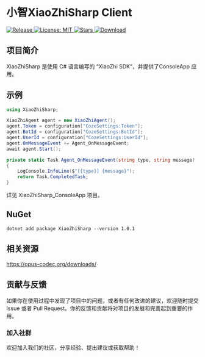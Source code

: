# 小智XiaoZhiSharp Client

<p>
  <a href="https://github.com/zhulige/xiaozhi-sharp/releases/latest">
    <img src="https://img.shields.io/github/v/release/zhulige/xiaozhi-sharp?style=flat-square&logo=github&color=blue" alt="Release"/>
  </a>
  <a href="https://opensource.org/licenses/MIT">
    <img src="https://img.shields.io/badge/License-MIT-green.svg?style=flat-square" alt="License: MIT"/>
  </a>
  <a href="https://github.com/zhulige/xiaozhi-sharp/stargazers">
    <img src="https://img.shields.io/github/stars/zhulige/xiaozhi-sharp?style=flat-square&logo=github" alt="Stars"/>
  </a>
  <a href="https://github.com/zhulige/xiaozhi-sharp/releases/latest">
    <img src="https://img.shields.io/github/downloads/zhulige/xiaozhi-sharp/total?style=flat-square&logo=github&color=52c41a1&maxAge=86400" alt="Download"/>
  </a>
</p>

## 项目简介 
XiaoZhiSharp 是使用 C# 语言编写的 “XiaoZhi SDK”，并提供了ConsoleApp 应用。

## 示例
``` C#
using XiaoZhiSharp;

XiaoZhiAgent agent = new XiaoZhiAgent();
agent.Token = configuration["CozeSettings:Token"];
agent.BotId = configuration["CozeSettings:BotId"];
agent.UserId = configuration["CozeSettings:UserId"];
agent.OnMessageEvent += Agent_OnMessageEvent;
await agent.Start();

private static Task Agent_OnMessageEvent(string type, string message)
{
    LogConsole.InfoLine($"[{type}] {message}");
    return Task.CompletedTask;
}
```

详见 XiaoZhiSharp_ConsoleApp 项目。

## NuGet
```
dotnet add package XiaoZhiSharp --version 1.0.1
```

## 相关资源
https://opus-codec.org/downloads/

## 贡献与反馈

如果你在使用过程中发现了项目中的问题，或者有任何改进的建议，欢迎随时提交 Issue 或者 Pull Request。你的反馈和贡献将对项目的发展和完善起到重要的作用。

### 加入社群

欢迎加入我们的社区，分享经验、提出建议或获取帮助！
